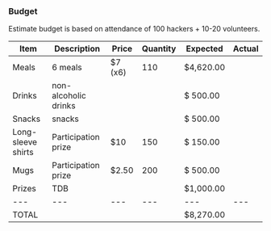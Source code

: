 ### Budget

Estimate budget is based on attendance of 100 hackers + 10-20 volunteers.

|Item               |Description          |Price    |Quantity   |Expected   |Actual   |
|---                |---                  |---      |---        |---        |---      |
|Meals              |6 meals              |$7 (x6)  |110        |$4,620.00  |         |
|Drinks             |non-alcoholic drinks |         |           |$  500.00  |         |
|Snacks             |snacks               |         |           |$  500.00  |         |
|Long-sleeve shirts |Participation prize  |$10      |150        |$  150.00  |         |
|Mugs               |Participation prize  |$2.50    |200        |$  500.00  |         |
|Prizes             |TDB                  |         |           |$1,000.00  |         |
|---                |---                  |---      |---        |---        |---      |
|TOTAL              |                     |         |           |$8,270.00  |         |
